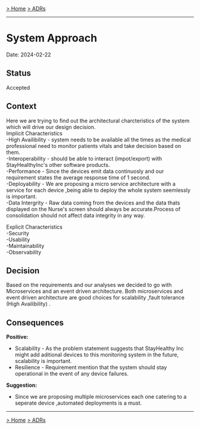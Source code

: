 [> Home](../README.md)    [> ADRs](README.md)

---

# System Approach

Date: 2024-02-22

## Status

Accepted

## Context
Here we are trying to find out the architectural charcteristics of the system which will drive our design decision.<br>
Implicit Characteristics
<br>-High Availibility  -  system needs to be available all the times as the medical professional need to monitor patients vitals and take decision based on them.
<br>-Interoperability - should be able to interact (impot/export) with StayHealthyInc's other software products.
<br>-Performance - Since the devices emit data continuosly and our requirement states the average response time of 1 second.
<br>-Deployability -  We are proposing a micro service architecture with a service for each device ,being able to deploy the whole system seemlessly is important. 
<br>-Data Intergrity -  Raw data coming from the devices and the data thats displayed on the Nurse's screen should always be accurate.Process of consolidation should not affect data integrity in any way.

Explicit Characteristics
<br>-Security
<br>-Usability
<br>-Maintainability
<br>-Observability


## Decision

Based on the requirements and our analyses we decided to go with Microservices and an event driven architecture.
Both microservices and event driven architecture are good choices for scalability ,fault tolerance (High Availibility) .

## Consequences

**Positive:**

- Scalability -  As the problem statement suggests that StayHealthy Inc might add aditional devices to this monitoring system in the future, scalability is important.
- Resilience -  Requirement mention that the system should stay operational in the event of any device failures.

**Suggestion:**
- Since we are proposing multiple microservices each one catering to a seperate device ,automated deployments is a must.


---

[> Home](../README.md)    [> ADRs](README.md)

